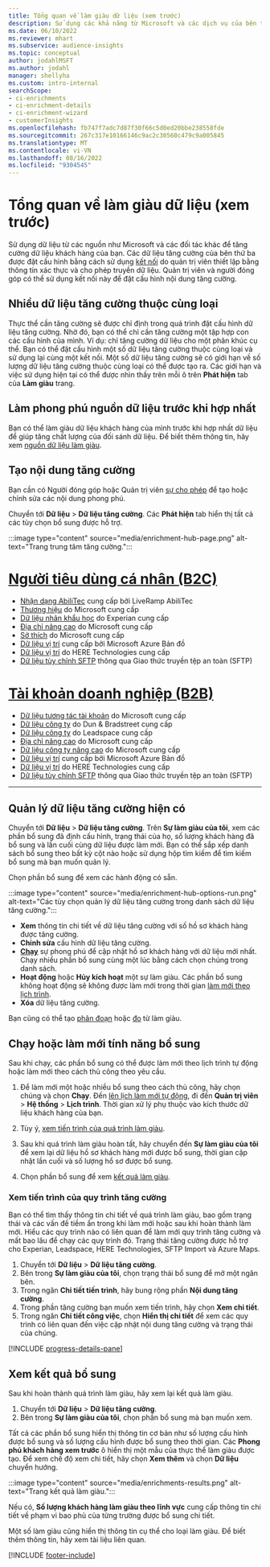 ```yaml
---
title: Tổng quan về làm giàu dữ liệu (xem trước)
description: Sử dụng các khả năng từ Microsoft và các dịch vụ của bên thứ ba khác để làm phong phú thêm dữ liệu khách hàng của bạn.
ms.date: 06/10/2022
ms.reviewer: mhart
ms.subservice: audience-insights
ms.topic: conceptual
author: jodahlMSFT
ms.author: jodahl
manager: shellyha
ms.custom: intro-internal
searchScope:
- ci-enrichments
- ci-enrichment-details
- ci-enrichment-wizard
- customerInsights
ms.openlocfilehash: fb747f7adc7d87f30f66c5d0ed20bbe238558fde
ms.sourcegitcommit: 267c317e10166146c9ac2c30560c479c9a005845
ms.translationtype: MT
ms.contentlocale: vi-VN
ms.lasthandoff: 08/16/2022
ms.locfileid: "9304545"
---
```

# <a name="data-enrichment-preview-overview"></a>Tổng quan về làm giàu dữ liệu (xem trước)

Sử dụng dữ liệu từ các nguồn như Microsoft và các đối tác khác để tăng cường dữ liệu khách hàng của bạn. Các dữ liệu tăng cường của bên thứ ba được đặt cấu hình bằng cách sử dụng [kết nối](connections.md) do quản trị viên thiết lập bằng thông tin xác thực và cho phép truyền dữ liệu. Quản trị viên và người đóng góp có thể sử dụng kết nối này để đặt cấu hình nội dung tăng cường.  

## <a name="multiple-enrichments-of-the-same-type"></a>Nhiều dữ liệu tăng cường thuộc cùng loại

Thực thể cần tăng cường sẽ được chỉ định trong quá trình đặt cấu hình dữ liệu tăng cường. Nhờ đó, bạn có thể chỉ cần tăng cường một tập hợp con các cấu hình của mình. Ví dụ: chỉ tăng cường dữ liệu cho một phân khúc cụ thể. Bạn có thể đặt cấu hình một số dữ liệu tăng cường thuộc cùng loại và sử dụng lại cùng một kết nối. Một số dữ liệu tăng cường sẽ có giới hạn về số lượng dữ liệu tăng cường thuộc cùng loại có thể được tạo ra. Các giới hạn và việc sử dụng hiện tại có thể được nhìn thấy trên mỗi ô trên **Phát hiện** tab của **Làm giàu** trang.

## <a name="enrich-data-sources-before-unification"></a>Làm phong phú nguồn dữ liệu trước khi hợp nhất

Bạn có thể làm giàu dữ liệu khách hàng của mình trước khi hợp nhất dữ liệu để giúp tăng chất lượng của đối sánh dữ liệu. Để biết thêm thông tin, hãy xem [nguồn dữ liệu làm giàu](data-sources-enrichment.md).

## <a name="create-an-enrichment"></a>Tạo nội dung tăng cường

Bạn cần có Người đóng góp hoặc Quản trị viên [sự cho phép](permissions.md) để tạo hoặc chỉnh sửa các nội dung phong phú.

Chuyển tới **Dữ liệu** > **Dữ liệu tăng cường**. Các **Phát hiện** tab hiển thị tất cả các tùy chọn bổ sung được hỗ trợ.

:::image type="content" source="media/enrichment-hub-page.png" alt-text="Trang trung tâm tăng cường.":::

# <a name="individual-consumers-b-to-c"></a>[Người tiêu dùng cá nhân (B2C)](#tab/b2c)

- [Nhận dạng AbiliTec](enrichment-liveramp.md) cung cấp bởi LiveRamp AbiliTec
- [Thương hiệu](enrichment-microsoft.md) do Microsoft cung cấp
- [Dữ liệu nhân khẩu học](enrichment-experian.md) do Experian cung cấp
- [Địa chỉ nâng cao](enrichment-enhanced-addresses.md) do Microsoft cung cấp
- [Sở thích](enrichment-microsoft.md) do Microsoft cung cấp
- [Dữ liệu vị trí](enrichment-azure-maps.md) cung cấp bởi Microsoft Azure Bản đồ
- [Dữ liệu vị trí](enrichment-here.md) do HERE Technologies cung cấp
- [Dữ liệu tùy chỉnh SFTP](enrichment-SFTP-custom-import.md) thông qua Giao thức truyền tệp an toàn (SFTP)

# <a name="business-accounts-b-to-b"></a>[Tài khoản doanh nghiệp (B2B)](#tab/b2b)

- [Dữ liệu tương tác tài khoản](enrichment-office.md) do Microsoft cung cấp
- [Dữ liệu công ty](enrichment-dnb.md) do Dun & Bradstreet cung cấp
- [Dữ liệu công ty](enrichment-leadspace.md) do Leadspace cung cấp
- [Địa chỉ nâng cao](enrichment-enhanced-addresses.md) do Microsoft cung cấp
- [Dữ liệu công ty nâng cao](enrichment-enhanced-company-data.md) do Microsoft cung cấp
- [Dữ liệu vị trí](enrichment-azure-maps.md) cung cấp bởi Microsoft Azure Bản đồ
- [Dữ liệu vị trí](enrichment-here.md) do HERE Technologies cung cấp
- [Dữ liệu tùy chỉnh SFTP](enrichment-SFTP-custom-import.md) thông qua Giao thức truyền tệp an toàn (SFTP)

---

## <a name="manage-existing-enrichments"></a>Quản lý dữ liệu tăng cường hiện có

Chuyển tới **Dữ liệu** > **Dữ liệu tăng cường**. Trên **Sự làm giàu của tôi**, xem các phần bổ sung đã định cấu hình, trạng thái của họ, số lượng khách hàng đã bổ sung và lần cuối cùng dữ liệu được làm mới. Bạn có thể sắp xếp danh sách bổ sung theo bất kỳ cột nào hoặc sử dụng hộp tìm kiếm để tìm kiếm bổ sung mà bạn muốn quản lý.

Chọn phần bổ sung để xem các hành động có sẵn.

:::image type="content" source="media/enrichment-hub-options-run.png" alt-text="Các tùy chọn quản lý dữ liệu tăng cường trong danh sách dữ liệu tăng cường.":::

- **Xem** thông tin chi tiết về dữ liệu tăng cường với số hồ sơ khách hàng được tăng cường.
- **Chỉnh sửa** cấu hình dữ liệu tăng cường.
- [**Chạy**](#run-or-refresh-enrichments) sự phong phú để cập nhật hồ sơ khách hàng với dữ liệu mới nhất. Chạy nhiều phần bổ sung cùng một lúc bằng cách chọn chúng trong danh sách.
- **Hoạt động** hoặc **Hủy kích hoạt** một sự làm giàu. Các phần bổ sung không hoạt động sẽ không được làm mới trong thời gian [làm mới theo lịch trình](schedule-refresh.md).
- **Xóa** dữ liệu tăng cường.

Bạn cũng có thể tạo [phân đoạn](segments.md) hoặc [đo](measures.md) từ làm giàu.

## <a name="run-or-refresh-enrichments"></a>Chạy hoặc làm mới tính năng bổ sung

Sau khi chạy, các phần bổ sung có thể được làm mới theo lịch trình tự động hoặc làm mới theo cách thủ công theo yêu cầu.

1. Để làm mới một hoặc nhiều bổ sung theo cách thủ công, hãy chọn chúng và chọn **Chạy**. Đến [lên lịch làm mới tự động](schedule-refresh.md), đi đến **Quản trị viên** > **Hệ thống** > **Lịch trình**. Thời gian xử lý phụ thuộc vào kích thước dữ liệu khách hàng của bạn.

1. Tùy ý, [xem tiến trình của quá trình làm giàu](#see-the-progress-of-the-enrichment-process).

1. Sau khi quá trình làm giàu hoàn tất, hãy chuyển đến **Sự làm giàu của tôi** để xem lại dữ liệu hồ sơ khách hàng mới được bổ sung, thời gian cập nhật lần cuối và số lượng hồ sơ được bổ sung.

1. Chọn phần bổ sung để xem [kết quả làm giàu](#view-enrichment-results).

### <a name="see-the-progress-of-the-enrichment-process"></a>Xem tiến trình của quy trình tăng cường

Bạn có thể tìm thấy thông tin chi tiết về quá trình làm giàu, bao gồm trạng thái và các vấn đề tiềm ẩn trong khi làm mới hoặc sau khi hoàn thành làm mới. Hiểu các quy trình nào có liên quan để làm mới quy trình tăng cường và mất bao lâu để chạy các quy trình đó. Trạng thái tăng cường được hỗ trợ cho Experian, Leadspace, HERE Technologies, SFTP Import và Azure Maps.

1. Chuyển tới **Dữ liệu** > **Dữ liệu tăng cường**.
1. Bên trong **Sự làm giàu của tôi**, chọn trạng thái bổ sung để mở một ngăn bên.
1. Trong ngăn **Chi tiết tiến trình**, hãy bung rộng phần **Nội dung tăng cường**.
1. Trong phần tăng cường bạn muốn xem tiến trình, hãy chọn **Xem chi tiết**.
1. Trong ngăn **Chi tiết công việc**, chọn **Hiển thị chi tiết** để xem các quy trình có liên quan đến việc cập nhật nội dung tăng cường và trạng thái của chúng.

[!INCLUDE [progress-details-pane](includes/progress-details-pane.md)]

## <a name="view-enrichment-results"></a>Xem kết quả bổ sung

Sau khi hoàn thành quá trình làm giàu, hãy xem lại kết quả làm giàu.

1. Chuyển tới **Dữ liệu** > **Dữ liệu tăng cường**.
1. Bên trong **Sự làm giàu của tôi**, chọn phần bổ sung mà bạn muốn xem.

Tất cả các phần bổ sung hiển thị thông tin cơ bản như số lượng cấu hình được bổ sung và số lượng cấu hình được bổ sung theo thời gian. Các **Phong phú khách hàng xem trước** ô hiển thị một mẫu của thực thể làm giàu được tạo. Để xem chế độ xem chi tiết, hãy chọn **Xem thêm** và chọn **Dữ liệu** chuyển hướng.

:::image type="content" source="media/enrichments-results.png" alt-text="Trang kết quả làm giàu.":::

Nếu có, **Số lượng khách hàng làm giàu theo lĩnh vực** cung cấp thông tin chi tiết về phạm vi bao phủ của từng trường được bổ sung chi tiết.

Một số làm giàu cũng hiển thị thông tin cụ thể cho loại làm giàu. Để biết thêm thông tin, hãy xem tài liệu liên quan.

[!INCLUDE [footer-include](includes/footer-banner.md)]
